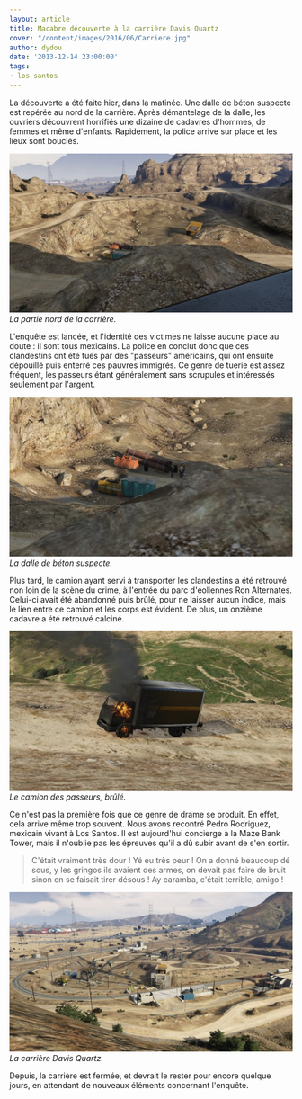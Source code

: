 ```yaml
---
layout: article
title: Macabre découverte à la carrière Davis Quartz
cover: "/content/images/2016/06/Carriere.jpg"
author: dydou
date: '2013-12-14 23:00:00'
tags:
- los-santos
---
```


La découverte a été faite hier, dans la matinée. Une dalle de béton suspecte est repérée au nord de la carrière. Après démantelage de la dalle, les ouvriers découvrent horrifiés une dizaine de cadavres d'hommes, de femmes et même d'enfants. Rapidement, la police arrive sur place et les lieux sont bouclés.

![La partie nord de la carrière.](/content/images/2016/06/Carriere1.jpg)
_La partie nord de la carrière._

L'enquête est lancée, et l'identité des victimes ne laisse aucune place au doute : il sont tous mexicains. La police en conclut donc que ces clandestins ont été tués par des "passeurs" américains, qui ont ensuite dépouillé puis enterré ces pauvres immigrés. Ce genre de tuerie est assez fréquent, les passeurs étant généralement sans scrupules et intéressés seulement par l'argent.

![La dalle de béton suspecte.](/content/images/2016/06/Carriere2.jpg)
_La dalle de béton suspecte._

Plus tard, le camion ayant servi à transporter les clandestins a été retrouvé non loin de la scène du crime, à l'entrée du parc d'éoliennes Ron Alternates. Celui-ci avait été abandonné puis brûlé, pour ne laisser aucun indice, mais le lien entre ce camion et les corps est évident. De plus, un onzième cadavre a été retrouvé calciné.

![Le camion des passeurs, brûlé.](/content/images/2016/06/Carriere3.jpg)
_Le camion des passeurs, brûlé._

Ce n'est pas la première fois que ce genre de drame se produit. En effet, cela arrive même trop souvent. Nous avons recontré Pedro Rodriguez, mexicain vivant à Los Santos. Il est aujourd'hui concierge à la Maze Bank Tower, mais il n'oublie pas les épreuves qu'il a dû subir avant de s'en sortir.

> C'était vraiment très dour ! Yé eu très peur ! On a donné beaucoup dé sous, y les gringos ils avaient des armes, on devait pas faire de bruit sinon on se faisait tirer désous ! Ay caramba, c'était terrible, amigo !

![La carrière Davis Quartz.](/content/images/2016/06/Carriere_0.jpg)
_La carrière Davis Quartz._

Depuis, la carrière est fermée, et devrait le rester pour encore quelque jours, en attendant de nouveaux éléments concernant l'enquête.

<!--kg-card-end: markdown-->
